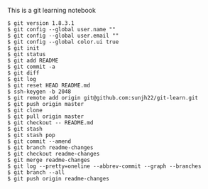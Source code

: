 This is a git learning notebook

	$ git version 1.8.3.1
	$ git config --global user.name ""
	$ git config --global user.email ""
	$ git config --global color.ui true
	$ git init
	$ git status
	$ git add README
	$ git commit -a
	$ git diff
	$ git log
	$ git reset HEAD README.md
	$ ssh-keygen -b 2048
	$ git remote add origin git@github.com:sunjh22/git-learn.git
	$ git push origin master
	$ git clone
	$ git pull origin master
	$ git checkout -- README.md
	$ git stash
	$ git stash pop
	$ git commit --amend
	$ git branch readme-changes
	$ git checkout readme-changes
	$ git merge readme-changes
	$ git log --pretty=oneline --abbrev-commit --graph --branches
	$ git branch --all
	$ git push origin readme-changes
